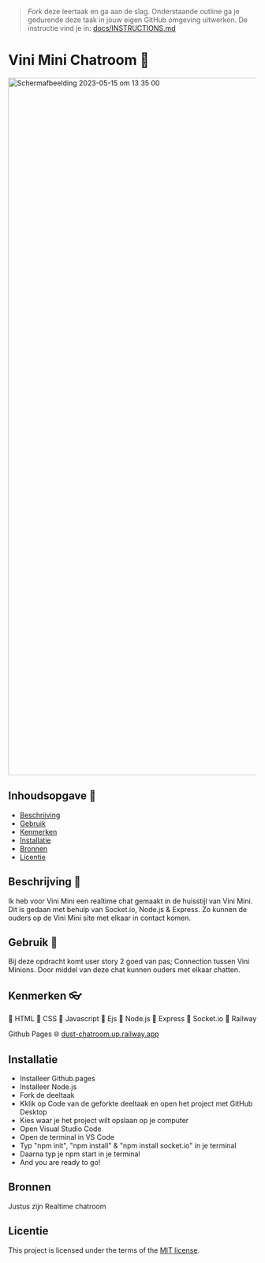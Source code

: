 > _Fork_ deze leertaak en ga aan de slag. Onderstaande outline ga je gedurende deze taak in jouw eigen GitHub omgeving uitwerken. De instructie vind je in: [docs/INSTRUCTIONS.md](docs/INSTRUCTIONS.md)

# Vini Mini Chatroom 💬
<img width="1412" alt="Scherm­afbeelding 2023-05-15 om 13 35 00" src="https://github.com/Maaike0904/connecting-people-my-first-chatroom/assets/112861144/32be457d-49ce-4f8f-a4fe-7cc2e620a94c">

## Inhoudsopgave 📔
- [Beschrijving](#beschrijving)
- [Gebruik](#gebruik)
- [Kenmerken](#kenmerken)
- [Installatie](#installatie)
- [Bronnen](#bronnen)
- [Licentie](#licentie)

## Beschrijving 📝
Ik heb voor Vini Mini een realtime chat gemaakt in de huisstijl van Vini Mini. Dit is gedaan met behulp van Socket.io, Node.js & Express. Zo kunnen de ouders op de Vini Mini site met elkaar in contact komen.

## Gebruik 📃
Bij deze opdracht komt user story 2 goed van pas; Connection tussen Vini Minions. Door middel van deze chat kunnen ouders met elkaar chatten.

## Kenmerken 👓
🎠 HTML
🎨 CSS
🌉 Javascript
🌇 Ejs
🌠 Node.js
🌄 Express
🧦 Socket.io
🚅 Railway

Github Pages 🌐
[dust-chatroom.up.railway.app](https://vini-mini-chatroom-test.adaptable.app/)

## Installatie
* Installeer Github.pages
* Installeer Node.js
* Fork de deeltaak
* Kklik op Code van de geforkte deeltaak en open het project met GitHub Desktop
* Kies waar je het project wilt opslaan op je computer
* Open Visual Studio Code
* Open de terminal in VS Code
* Typ "npm init", "npm install" & "npm install socket.io" in je terminal
* Daarna typ je npm start in je terminal
* And you are ready to go!

## Bronnen
Justus zijn Realtime chatroom

## Licentie
This project is licensed under the terms of the [MIT license](./LICENSE).
